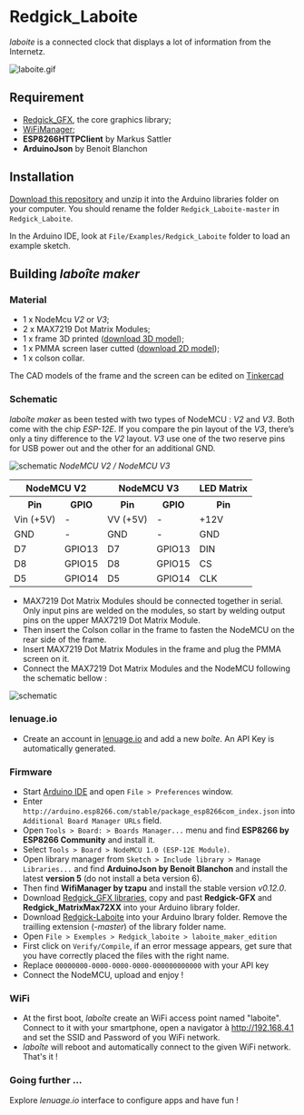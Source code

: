 # Redgick_Laboite
*laboite* is a connected clock that displays a lot of information from the Internetz.

![laboite.gif](images/laboite.gif)

## Requirement

 * [Redgick_GFX](https://github.com/redgick/Redgick_GFX), the core graphics library;
 * [WiFiManager](https://github.com/tzapu/WiFiManager);
 * **ESP8266HTTPClient** by Markus Sattler
 * **ArduinoJson** by Benoit Blanchon


## Installation

[Download this repository](https://github.com/redgick/Redgick_Laboite/archive/master.zip) and unzip it into the Arduino libraries folder on your computer. You should rename the folder `Redgick_Laboite-master` in `Redgick_Laboite`.

In the Arduino IDE, look at `File/Examples/Redgick_Laboite` folder to load an example sketch.

## Building _laboîte maker_

### Material

 * 1 x NodeMcu _V2_ or _V3_;
 * 2 x MAX7219 Dot Matrix Modules;
 * 1 x frame 3D printed ([download 3D model](https://github.com/redgick/Redgick_Laboite/blob/master/CAD/laboite_maker_frame_v1.9.stl?raw=true));
 * 1 x PMMA screen laser cutted ([download 2D model](https://github.com/redgick/Redgick_Laboite/blob/master/CAD/laboite_maker_screen_v1.9.svg?raw=true));
 * 1 x colson collar.

The CAD models of the frame and the screen can be edited on [Tinkercad](https://www.tinkercad.com/things/hslmXMSMxwP)

### Schematic

_laboîte maker_ as been tested with two types of NodeMCU : _V2_ and _V3_.
Both come with the chip _ESP-12E_. If you compare the pin layout of the _V3_, there’s only a tiny difference to the _V2_ layout. _V3_ use one of the two reserve pins for USB power out and the other for an additional GND.

![schematic](https://github.com/redgick/Redgick_Laboite/blob/master/images/nodemcu_v2_v3.jpg?raw=true)
_NodeMCU V2 / NodeMCU V3_


<table>
  <tr>
    <th colspan=2>NodeMCU V2</th><th colspan=2>NodeMCU V3</th><th>LED Matrix</th>
  </tr>
  <tr>
    <th>Pin</th><th>GPIO</th><th>Pin</th><th>GPIO</th><th>Pin</th>
  </tr>
  <tr>
  <td>Vin (+5V)</td><td>-</td><td>VV (+5V)</td><td>-</td><td>+12V</td>
  </tr>
  <tr>
    <td>GND</td><td>-</td><td>GND</td><td>-</td><td>GND</td>
  </tr>
  <tr>
    <td>D7</td><td>GPIO13</td><td>D7</td><td>GPIO13</td><td>DIN</td>
  </tr>
  <tr>
    <td>D8</td><td>GPIO15</td><td>D8</td><td>GPIO15</td><td>CS</td>
  </tr>
  <tr>
    <td>D5</td><td>GPIO14</td><td>D5</td><td>GPIO14</td><td>CLK</td>
  </tr>
</table>

 * MAX7219 Dot Matrix Modules should be connected together in serial. Only input pins are welded on the modules, so start by welding output pins on the upper MAX7219 Dot Matrix Module.
 * Then insert the Colson collar in the frame to fasten the NodeMCU on the rear side of the frame.
 * Insert MAX7219 Dot Matrix Modules in the frame and plug the PMMA screen on it.
 * Connect the MAX7219 Dot Matrix Modules and the NodeMCU following the schematic bellow :

![schematic](https://github.com/redgick/Redgick_Laboite/blob/master/images/laboite_bb.png?raw=true)

### lenuage.io
 * Create an account in [lenuage.io](https://lenuage.io/) and add a new _boîte_. An API Key is automatically generated.
 
### Firmware
 * Start [Arduino IDE](https://www.arduino.cc/en/Main/Software) and open `File > Preferences` window.
 * Enter `http://arduino.esp8266.com/stable/package_esp8266com_index.json` into `Additional Board Manager URLs` field.
 * Open `Tools > Board: > Boards Manager...` menu and find __ESP8266 by ESP8266 Community__ and install it.
 * Select `Tools > Board > NodeMCU 1.0 (ESP-12E Module)`.
 * Open library manager from `Sketch > Include library > Manage Libraries...` and find __ArduinoJson by Benoit Blanchon__ and install the latest __version 5__ (do not install a beta version 6).
 * Then find __WifiManager by tzapu__ and install the stable version _v0.12.0_.
 * Download [Redgick_GFX libraries](https://github.com/redgick/Redgick_GFX), copy and past __Redgick-GFX__ and __Redgick_MatrixMax72XX__ into your Arduino library folder.
 * Download [Redgick-Laboite](https://github.com/redgick/Redgick_Laboite) into your Arduino lbrary folder. Remove the trailling  extension (_-master_) of the library folder name.
 * Open `File > Exemples > Redgick_laboite > laboite_maker_edition`
 * First click on `Verify/Compile`, if an error message appears, get sure that you have correctly placed the files with the right name.
 * Replace `00000000-0000-0000-0000-000000000000` with your API key
 * Connect the NodeMCU, upload and enjoy !

### WiFi
 * At the first boot, _laboîte_ create an WiFi access point named "laboite". Connect to it with your smartphone, open a navigator à http://192.168.4.1 and set the SSID and Password of you WiFi network.
 * _laboîte_ will reboot and automatically connect to the given WiFi network. That's it !

### Going further ...
Explore _lenuage.io_ interface to configure apps and have fun !
